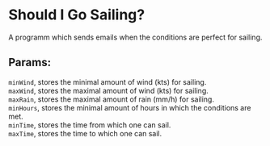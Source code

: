 # Should I Go Sailing?

A programm which sends emails when the conditions are perfect for sailing.

## Params:

`minWind`, stores the minimal amount of wind (kts) for sailing.  
`maxWind`, stores the maximal amount of wind (kts) for sailing.  
`maxRain`, stores the maximal amount of rain (mm/h) for sailing.  
`minHours`, stores the minimal amount of hours in which the conditions are met.  
`minTime`, stores the time from which one can sail.  
`maxTime`, stores the time to which one can sail.
